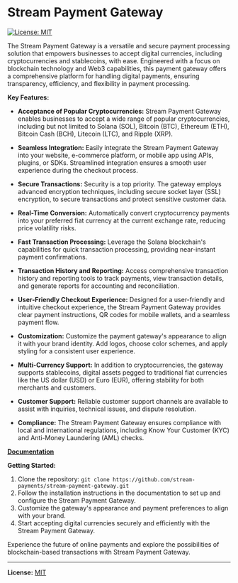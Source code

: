 # Stream Payment Gateway

[![License: MIT](https://img.shields.io/badge/License-MIT-yellow.svg)](https://opensource.org/licenses/MIT)

The Stream Payment Gateway is a versatile and secure payment processing solution that empowers businesses to accept digital currencies, including cryptocurrencies and stablecoins, with ease. Engineered with a focus on blockchain technology and Web3 capabilities, this payment gateway offers a comprehensive platform for handling digital payments, ensuring transparency, efficiency, and flexibility in payment processing.

**Key Features:**

- **Acceptance of Popular Cryptocurrencies:** Stream Payment Gateway enables businesses to accept a wide range of popular cryptocurrencies, including but not limited to Solana (SOL), Bitcoin (BTC), Ethereum (ETH), Bitcoin Cash (BCH), Litecoin (LTC), and Ripple (XRP).

- **Seamless Integration:** Easily integrate the Stream Payment Gateway into your website, e-commerce platform, or mobile app using APIs, plugins, or SDKs. Streamlined integration ensures a smooth user experience during the checkout process.

- **Secure Transactions:** Security is a top priority. The gateway employs advanced encryption techniques, including secure socket layer (SSL) encryption, to secure transactions and protect sensitive customer data.

- **Real-Time Conversion:** Automatically convert cryptocurrency payments into your preferred fiat currency at the current exchange rate, reducing price volatility risks.

- **Fast Transaction Processing:** Leverage the Solana blockchain's capabilities for quick transaction processing, providing near-instant payment confirmations.

- **Transaction History and Reporting:** Access comprehensive transaction history and reporting tools to track payments, view transaction details, and generate reports for accounting and reconciliation.

- **User-Friendly Checkout Experience:** Designed for a user-friendly and intuitive checkout experience, the Stream Payment Gateway provides clear payment instructions, QR codes for mobile wallets, and a seamless payment flow.

- **Customization:** Customize the payment gateway's appearance to align it with your brand identity. Add logos, choose color schemes, and apply styling for a consistent user experience.

- **Multi-Currency Support:** In addition to cryptocurrencies, the gateway supports stablecoins, digital assets pegged to traditional fiat currencies like the US dollar (USD) or Euro (EUR), offering stability for both merchants and customers.

- **Customer Support:** Reliable customer support channels are available to assist with inquiries, technical issues, and dispute resolution.

- **Compliance:** The Stream Payment Gateway ensures compliance with local and international regulations, including Know Your Customer (KYC) and Anti-Money Laundering (AML) checks.

[**Documentation**](https://github.com/stream-payments/stream-payment-gateway/docs)

**Getting Started:**

1. Clone the repository: `git clone https://github.com/stream-payments/stream-payment-gateway.git`
2. Follow the installation instructions in the documentation to set up and configure the Stream Payment Gateway.
3. Customize the gateway's appearance and payment preferences to align with your brand.
4. Start accepting digital currencies securely and efficiently with the Stream Payment Gateway.

Experience the future of online payments and explore the possibilities of blockchain-based transactions with Stream Payment Gateway.

---

**License:** [MIT](https://opensource.org/licenses/MIT)
